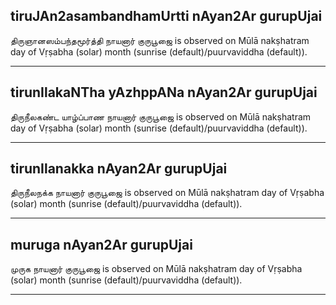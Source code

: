 ## tiruJAn2asambandhamUrtti nAyan2Ar gurupUjai
திருஞானஸம்பந்தமூர்த்தி நாயனார் குருபூஜை is observed on Mūlā nakṣhatram day of Vṛṣabha (solar) month (sunrise (default)/puurvaviddha (default)).



---
## tirunIlakaNTha yAzhppANa nAyan2Ar gurupUjai
திருநீலகண்ட யாழ்ப்பாண நாயனார் குருபூஜை is observed on Mūlā nakṣhatram day of Vṛṣabha (solar) month (sunrise (default)/puurvaviddha (default)).



---
## tirunIlanakka nAyan2Ar gurupUjai
திருநீலநக்க நாயனார் குருபூஜை is observed on Mūlā nakṣhatram day of Vṛṣabha (solar) month (sunrise (default)/puurvaviddha (default)).



---
## muruga nAyan2Ar gurupUjai
முருக நாயனார் குருபூஜை is observed on Mūlā nakṣhatram day of Vṛṣabha (solar) month (sunrise (default)/puurvaviddha (default)).



---
